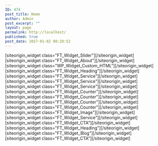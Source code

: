 ```yaml
---
ID: 474
post_title: Home
author: Admin
post_excerpt: ""
layout: page
permalink: http://localhost/
published: true
post_date: 2017-01-02 08:28:52
---
```

<div id="pl-474"  class="panel-layout" ><div id="pg-474-0"  class="panel-grid panel-has-style"  data-style="{&quot;background_display&quot;:&quot;parallax&quot;,&quot;row_stretch&quot;:&quot;full-stretched&quot;}" ><div class="siteorigin-panels-stretch panel-row-style panel-row-style-for-474-0" data-stretch-type="full-stretched" ><div id="pgc-474-0-0"  class="panel-grid-cell"  data-weight="1" ><div id="panel-474-0-0-0" class="so-panel widget widget_themegrill_flash_slider tg-section tg-slider-widget panel-first-child panel-last-child" data-index="0" data-style="{&quot;background_image_attachment&quot;:false,&quot;background_display&quot;:&quot;tile&quot;}" >[siteorigin_widget class="FT_Widget_Slider"]<input type="hidden" value="{&quot;instance&quot;:{&quot;repeatable_slider&quot;:{&quot;slider1&quot;:{&quot;title&quot;:&quot;Esther Nyawira Cancer Foundation&quot;,&quot;description&quot;:&quot;&quot;,&quot;image&quot;:&quot;http:\/\/localhost\/wp-content\/uploads\/2019\/03\/slider1-e1553955777477.jpg&quot;,&quot;button_text&quot;:&quot;Donate&quot;,&quot;button_link&quot;:&quot;http:\/\/localhost\/donate\/&quot;},&quot;brand-slider-2&quot;:{&quot;title&quot;:&quot;Esther Nyawira Cancer Foundation&quot;,&quot;description&quot;:&quot;&quot;,&quot;image&quot;:&quot;http:\/\/localhost\/wp-content\/uploads\/2019\/03\/slider6-e1553955467334.jpg&quot;,&quot;button_text&quot;:&quot;My Story&quot;,&quot;button_link&quot;:&quot;http:\/\/localhost\/my-story\/&quot;},&quot;brand-slider-3&quot;:{&quot;title&quot;:&quot;Esther Nyawira Cancer Foundation&quot;,&quot;description&quot;:&quot;&quot;,&quot;image&quot;:&quot;http:\/\/localhost\/wp-content\/uploads\/2019\/03\/slider2-e1553955952629.jpg&quot;,&quot;button_text&quot;:&quot;Donate&quot;,&quot;button_link&quot;:&quot;http:\/\/localhost\/donate\/&quot;},&quot;brand-slider-4&quot;:{&quot;title&quot;:&quot;Esther Nyawira Cancer Foundation&quot;,&quot;description&quot;:&quot;&quot;,&quot;image&quot;:&quot;http:\/\/localhost\/wp-content\/uploads\/2019\/03\/slider7-e1553956091718.jpg&quot;,&quot;button_text&quot;:&quot;My Story&quot;,&quot;button_link&quot;:&quot;http:\/\/localhost\/my-story\/&quot;}},&quot;color&quot;:&quot;slider-light&quot;,&quot;align&quot;:&quot;slider-content-center&quot;,&quot;controls&quot;:&quot;slider-control-center&quot;,&quot;full-screen&quot;:1,&quot;id&quot;:&quot;themegrill_flash_slider-510000&quot;,&quot;option_name&quot;:&quot;widget_themegrill_flash_slider&quot;,&quot;so_sidebar_emulator_id&quot;:&quot;themegrill_flash_slider-47410000&quot;},&quot;args&quot;:{&quot;before_widget&quot;:&quot;&lt;div id=\&quot;panel-474-0-0-0\&quot; class=\&quot;so-panel widget widget_themegrill_flash_slider tg-section tg-slider-widget panel-first-child panel-last-child\&quot; data-index=\&quot;0\&quot; data-style=\&quot;{&amp;quot;background_image_attachment&amp;quot;:false,&amp;quot;background_display&amp;quot;:&amp;quot;tile&amp;quot;}\&quot; &gt;&quot;,&quot;after_widget&quot;:&quot;&lt;\/div&gt;&quot;,&quot;before_title&quot;:&quot;&lt;h3 class=\&quot;widget-title\&quot;&gt;&quot;,&quot;after_title&quot;:&quot;&lt;\/h3&gt;&quot;,&quot;widget_id&quot;:&quot;widget-0-0-0&quot;}}" />[/siteorigin_widget]</div></div></div></div><div id="pg-474-1"  class="panel-grid panel-has-style"  data-style="{&quot;padding&quot;:&quot;5px 0px 5px 0px&quot;,&quot;mobile_padding&quot;:&quot;5px 0px 5px 0px&quot;,&quot;background_image_attachment&quot;:false,&quot;background_display&quot;:&quot;tile&quot;,&quot;bottom_margin&quot;:&quot;5px&quot;,&quot;row_stretch&quot;:&quot;full&quot;,&quot;cell_alignment&quot;:&quot;flex-start&quot;}"  data-ratio="1"  data-ratio-direction="left" ><div class="siteorigin-panels-stretch panel-row-style panel-row-style-for-474-1" data-stretch-type="full" ><div id="pgc-474-1-0"  class="panel-grid-cell"  data-weight="0.5" ><div id="panel-474-1-0-0" class="so-panel widget widget_themegrill_flash_about tg-widget tg-about-widget about-section panel-first-child panel-last-child" data-index="1" data-style="{&quot;background_image_attachment&quot;:false,&quot;background_display&quot;:&quot;tile&quot;}" >[siteorigin_widget class="FT_Widget_About"]<input type="hidden" value="{&quot;instance&quot;:{&quot;about-title&quot;:&quot;About Us&quot;,&quot;text&quot;:&quot;The Esther Nyawira Cancer Foundation provides cancer awareness, cancer screening information,  healthy diet information for cancer patients and counselling. The organization aims to provide a strong support for cancer survivors and reduce social stigma. The goal is not only to raise money but to promote awareness and provide education regarding screening and community resources. &quot;,&quot;more_text&quot;:&quot;My Story&quot;,&quot;more_url&quot;:&quot;http:\/\/localhost\/my-story\/&quot;,&quot;image&quot;:&quot;&quot;,&quot;so_sidebar_emulator_id&quot;:&quot;themegrill_flash_about-47410001&quot;,&quot;option_name&quot;:&quot;widget_themegrill_flash_about&quot;},&quot;args&quot;:{&quot;before_widget&quot;:&quot;&lt;div id=\&quot;panel-474-1-0-0\&quot; class=\&quot;so-panel widget widget_themegrill_flash_about tg-widget tg-about-widget about-section panel-first-child panel-last-child\&quot; data-index=\&quot;1\&quot; data-style=\&quot;{&amp;quot;background_image_attachment&amp;quot;:false,&amp;quot;background_display&amp;quot;:&amp;quot;tile&amp;quot;}\&quot; &gt;&quot;,&quot;after_widget&quot;:&quot;&lt;\/div&gt;&quot;,&quot;before_title&quot;:&quot;&lt;h3 class=\&quot;widget-title\&quot;&gt;&quot;,&quot;after_title&quot;:&quot;&lt;\/h3&gt;&quot;,&quot;widget_id&quot;:&quot;widget-1-0-0&quot;}}" />[/siteorigin_widget]</div></div><div id="pgc-474-1-1"  class="panel-grid-cell"  data-weight="0.5" ><div id="panel-474-1-1-0" class="so-panel widget widget_custom_html panel-first-child panel-last-child" data-index="2" data-style="{&quot;background_image_attachment&quot;:false,&quot;background_display&quot;:&quot;tile&quot;}" >[siteorigin_widget class="WP_Widget_Custom_HTML"]<input type="hidden" value="{&quot;instance&quot;:{&quot;title&quot;:&quot;&quot;,&quot;content&quot;:&quot;&lt;iframe width=\&quot;560\&quot; height=\&quot;315\&quot; src=\&quot;https:\/\/www.youtube.com\/embed\/e1SKGxk3-vU?start=6\&quot; frameborder=\&quot;0\&quot; allow=\&quot;accelerometer; autoplay; encrypted-media; gyroscope; picture-in-picture\&quot; allowfullscreen&gt;&lt;\/iframe&gt;&quot;,&quot;so_sidebar_emulator_id&quot;:&quot;custom_html-47410002&quot;,&quot;option_name&quot;:&quot;widget_custom_html&quot;},&quot;args&quot;:{&quot;before_widget&quot;:&quot;&lt;div id=\&quot;panel-474-1-1-0\&quot; class=\&quot;so-panel widget widget_custom_html panel-first-child panel-last-child\&quot; data-index=\&quot;2\&quot; data-style=\&quot;{&amp;quot;background_image_attachment&amp;quot;:false,&amp;quot;background_display&amp;quot;:&amp;quot;tile&amp;quot;}\&quot; &gt;&quot;,&quot;after_widget&quot;:&quot;&lt;\/div&gt;&quot;,&quot;before_title&quot;:&quot;&lt;h3 class=\&quot;widget-title\&quot;&gt;&quot;,&quot;after_title&quot;:&quot;&lt;\/h3&gt;&quot;,&quot;widget_id&quot;:&quot;widget-1-1-0&quot;}}" />[/siteorigin_widget]</div></div></div></div><div id="pg-474-2"  class="panel-grid panel-no-style"  data-style="{&quot;background_image_attachment&quot;:false,&quot;background_display&quot;:&quot;tile&quot;,&quot;cell_alignment&quot;:&quot;flex-start&quot;}"  data-ratio="1"  data-ratio-direction="right" ><div id="pgc-474-2-0"  class="panel-grid-cell"  data-weight="1" ><div id="panel-474-2-0-0" class="so-panel widget widget_themegrill_flash_heading tg-widget section-title-wrapper panel-first-child panel-last-child" data-index="3" data-style="{&quot;background_image_attachment&quot;:false,&quot;background_display&quot;:&quot;tile&quot;}" >[siteorigin_widget class="FT_Widget_Heading"]<input type="hidden" value="{&quot;instance&quot;:{&quot;heading-title&quot;:&quot;Our Major Causes&quot;,&quot;subheading&quot;:&quot;&quot;,&quot;so_sidebar_emulator_id&quot;:&quot;themegrill_flash_heading-47410003&quot;,&quot;option_name&quot;:&quot;widget_themegrill_flash_heading&quot;},&quot;args&quot;:{&quot;before_widget&quot;:&quot;&lt;div id=\&quot;panel-474-2-0-0\&quot; class=\&quot;so-panel widget widget_themegrill_flash_heading tg-widget section-title-wrapper panel-first-child panel-last-child\&quot; data-index=\&quot;3\&quot; data-style=\&quot;{&amp;quot;background_image_attachment&amp;quot;:false,&amp;quot;background_display&amp;quot;:&amp;quot;tile&amp;quot;}\&quot; &gt;&quot;,&quot;after_widget&quot;:&quot;&lt;\/div&gt;&quot;,&quot;before_title&quot;:&quot;&lt;h3 class=\&quot;widget-title\&quot;&gt;&quot;,&quot;after_title&quot;:&quot;&lt;\/h3&gt;&quot;,&quot;widget_id&quot;:&quot;widget-2-0-0&quot;}}" />[/siteorigin_widget]</div></div></div><div id="pg-474-3"  class="panel-grid panel-no-style"  data-style="{&quot;background_image_attachment&quot;:false,&quot;background_display&quot;:&quot;tile&quot;,&quot;cell_alignment&quot;:&quot;flex-start&quot;}"  data-ratio="1"  data-ratio-direction="right" ><div id="pgc-474-3-0"  class="panel-grid-cell"  data-weight="0.33333333333333" ><div id="panel-474-3-0-0" class="so-panel widget widget_themegrill_flash_service tg-widget tg-single-service panel-first-child panel-last-child" data-index="4" data-style="{&quot;background_image_attachment&quot;:false,&quot;background_display&quot;:&quot;tile&quot;}" >[siteorigin_widget class="FT_Widget_Service"]<input type="hidden" value="{&quot;instance&quot;:{&quot;service-title&quot;:&quot;Promote public awareness&quot;,&quot;icon_type&quot;:&quot;icon&quot;,&quot;icon&quot;:&quot;fa-bullhorn&quot;,&quot;image&quot;:&quot;&quot;,&quot;text&quot;:&quot;To promote public awareness of various types of cancer through audio-visual, print media, distribute literature and general support to the survivors, patients and community at large. Organize conferences, seminars, workshops, street meeting, open air crusades and research on matters relating to cancer illness.&quot;,&quot;more_text&quot;:&quot;&quot;,&quot;more_url&quot;:&quot;&quot;,&quot;style&quot;:&quot;tg-service-layout-1&quot;,&quot;so_sidebar_emulator_id&quot;:&quot;themegrill_flash_service-47410004&quot;,&quot;option_name&quot;:&quot;widget_themegrill_flash_service&quot;},&quot;args&quot;:{&quot;before_widget&quot;:&quot;&lt;div id=\&quot;panel-474-3-0-0\&quot; class=\&quot;so-panel widget widget_themegrill_flash_service tg-widget tg-single-service panel-first-child panel-last-child\&quot; data-index=\&quot;4\&quot; data-style=\&quot;{&amp;quot;background_image_attachment&amp;quot;:false,&amp;quot;background_display&amp;quot;:&amp;quot;tile&amp;quot;}\&quot; &gt;&quot;,&quot;after_widget&quot;:&quot;&lt;\/div&gt;&quot;,&quot;before_title&quot;:&quot;&lt;h3 class=\&quot;widget-title\&quot;&gt;&quot;,&quot;after_title&quot;:&quot;&lt;\/h3&gt;&quot;,&quot;widget_id&quot;:&quot;widget-3-0-0&quot;}}" />[/siteorigin_widget]</div></div><div id="pgc-474-3-1"  class="panel-grid-cell"  data-weight="0.33333333333333" ><div id="panel-474-3-1-0" class="so-panel widget widget_themegrill_flash_service tg-widget tg-single-service panel-first-child panel-last-child" data-index="5" data-style="{&quot;background_image_attachment&quot;:false,&quot;background_display&quot;:&quot;tile&quot;}" >[siteorigin_widget class="FT_Widget_Service"]<input type="hidden" value="{&quot;instance&quot;:{&quot;service-title&quot;:&quot;Financial support&quot;,&quot;icon_type&quot;:&quot;icon&quot;,&quot;icon&quot;:&quot;fa-handshake-o&quot;,&quot;image&quot;:&quot;&quot;,&quot;text&quot;:&quot;To provide financial support for effective programs and services for various types of cancer prevention and control.\nTo establish and maintain educational facilities in support of cancer patients and survivors but not limited to schools, churches, clubs, associations etc.\n&quot;,&quot;more_text&quot;:&quot;&quot;,&quot;more_url&quot;:&quot;&quot;,&quot;style&quot;:&quot;tg-service-layout-1&quot;,&quot;so_sidebar_emulator_id&quot;:&quot;themegrill_flash_service-47410005&quot;,&quot;option_name&quot;:&quot;widget_themegrill_flash_service&quot;},&quot;args&quot;:{&quot;before_widget&quot;:&quot;&lt;div id=\&quot;panel-474-3-1-0\&quot; class=\&quot;so-panel widget widget_themegrill_flash_service tg-widget tg-single-service panel-first-child panel-last-child\&quot; data-index=\&quot;5\&quot; data-style=\&quot;{&amp;quot;background_image_attachment&amp;quot;:false,&amp;quot;background_display&amp;quot;:&amp;quot;tile&amp;quot;}\&quot; &gt;&quot;,&quot;after_widget&quot;:&quot;&lt;\/div&gt;&quot;,&quot;before_title&quot;:&quot;&lt;h3 class=\&quot;widget-title\&quot;&gt;&quot;,&quot;after_title&quot;:&quot;&lt;\/h3&gt;&quot;,&quot;widget_id&quot;:&quot;widget-3-1-0&quot;}}" />[/siteorigin_widget]</div></div><div id="pgc-474-3-2"  class="panel-grid-cell"  data-weight="0.33333333333333" ><div id="panel-474-3-2-0" class="so-panel widget widget_themegrill_flash_service tg-widget tg-single-service panel-first-child panel-last-child" data-index="6" data-style="{&quot;background_image_attachment&quot;:false,&quot;background_display&quot;:&quot;tile&quot;}" >[siteorigin_widget class="FT_Widget_Service"]<input type="hidden" value="{&quot;instance&quot;:{&quot;service-title&quot;:&quot;Community empowerment&quot;,&quot;icon_type&quot;:&quot;icon&quot;,&quot;icon&quot;:&quot;fa-users&quot;,&quot;image&quot;:&quot;&quot;,&quot;text&quot;:&quot;To work hand in hand with government authorities, companies, well wishers and donors in empowering the community through development projects.&quot;,&quot;more_text&quot;:&quot;&quot;,&quot;more_url&quot;:&quot;&quot;,&quot;style&quot;:&quot;tg-service-layout-1&quot;,&quot;so_sidebar_emulator_id&quot;:&quot;themegrill_flash_service-47410006&quot;,&quot;option_name&quot;:&quot;widget_themegrill_flash_service&quot;},&quot;args&quot;:{&quot;before_widget&quot;:&quot;&lt;div id=\&quot;panel-474-3-2-0\&quot; class=\&quot;so-panel widget widget_themegrill_flash_service tg-widget tg-single-service panel-first-child panel-last-child\&quot; data-index=\&quot;6\&quot; data-style=\&quot;{&amp;quot;background_image_attachment&amp;quot;:false,&amp;quot;background_display&amp;quot;:&amp;quot;tile&amp;quot;}\&quot; &gt;&quot;,&quot;after_widget&quot;:&quot;&lt;\/div&gt;&quot;,&quot;before_title&quot;:&quot;&lt;h3 class=\&quot;widget-title\&quot;&gt;&quot;,&quot;after_title&quot;:&quot;&lt;\/h3&gt;&quot;,&quot;widget_id&quot;:&quot;widget-3-2-0&quot;}}" />[/siteorigin_widget]</div></div></div><div id="pg-474-4"  class="panel-grid panel-has-style"  data-style="{&quot;padding&quot;:&quot;80px 0px 80px 0px&quot;,&quot;background&quot;:&quot;#5e5e5e&quot;,&quot;background_image_attachment&quot;:&quot;119&quot;,&quot;background_image_attachment_fallback&quot;:false,&quot;background_display&quot;:&quot;parallax&quot;,&quot;row_stretch&quot;:&quot;full&quot;,&quot;cell_alignment&quot;:&quot;flex-start&quot;}" ><div class="siteorigin-panels-stretch panel-row-style panel-row-style-for-474-4" data-stretch-type="full" ><div id="pgc-474-4-0"  class="panel-grid-cell"  data-weight="0.25" ><div id="panel-474-4-0-0" class="so-panel widget widget_themegrill_flash_counter tg-widget tg-single-counter panel-first-child panel-last-child" data-index="7" data-style="{&quot;background_image_attachment&quot;:false,&quot;background_display&quot;:&quot;tile&quot;}" >[siteorigin_widget class="FT_Widget_Counter"]<input type="hidden" value="{&quot;instance&quot;:{&quot;counter-title&quot;:&quot;Estimated No. of deaths due to cancer in 2018&quot;,&quot;icon&quot;:&quot;fa-ambulance&quot;,&quot;number&quot;:9600000,&quot;style&quot;:&quot;tg-fun-facts-layout-2&quot;,&quot;id&quot;:&quot;themegrill_flash_counter-520010&quot;,&quot;option_name&quot;:&quot;widget_themegrill_flash_counter&quot;,&quot;so_sidebar_emulator_id&quot;:&quot;themegrill_flash_counter-47410007&quot;},&quot;args&quot;:{&quot;before_widget&quot;:&quot;&lt;div id=\&quot;panel-474-4-0-0\&quot; class=\&quot;so-panel widget widget_themegrill_flash_counter tg-widget tg-single-counter panel-first-child panel-last-child\&quot; data-index=\&quot;7\&quot; data-style=\&quot;{&amp;quot;background_image_attachment&amp;quot;:false,&amp;quot;background_display&amp;quot;:&amp;quot;tile&amp;quot;}\&quot; &gt;&quot;,&quot;after_widget&quot;:&quot;&lt;\/div&gt;&quot;,&quot;before_title&quot;:&quot;&lt;h3 class=\&quot;widget-title\&quot;&gt;&quot;,&quot;after_title&quot;:&quot;&lt;\/h3&gt;&quot;,&quot;widget_id&quot;:&quot;widget-4-0-0&quot;}}" />[/siteorigin_widget]</div></div><div id="pgc-474-4-1"  class="panel-grid-cell"  data-weight="0.25" ><div id="panel-474-4-1-0" class="so-panel widget widget_themegrill_flash_counter tg-widget tg-single-counter panel-first-child panel-last-child" data-index="8" data-style="{&quot;background_image_attachment&quot;:false,&quot;background_display&quot;:&quot;tile&quot;}" >[siteorigin_widget class="FT_Widget_Counter"]<input type="hidden" value="{&quot;instance&quot;:{&quot;counter-title&quot;:&quot;New cases in 2018 worldwide&quot;,&quot;icon&quot;:&quot;fa-area-chart&quot;,&quot;number&quot;:17000000,&quot;style&quot;:&quot;tg-fun-facts-layout-2&quot;,&quot;id&quot;:&quot;themegrill_flash_counter-520011&quot;,&quot;option_name&quot;:&quot;widget_themegrill_flash_counter&quot;,&quot;so_sidebar_emulator_id&quot;:&quot;themegrill_flash_counter-47410008&quot;},&quot;args&quot;:{&quot;before_widget&quot;:&quot;&lt;div id=\&quot;panel-474-4-1-0\&quot; class=\&quot;so-panel widget widget_themegrill_flash_counter tg-widget tg-single-counter panel-first-child panel-last-child\&quot; data-index=\&quot;8\&quot; data-style=\&quot;{&amp;quot;background_image_attachment&amp;quot;:false,&amp;quot;background_display&amp;quot;:&amp;quot;tile&amp;quot;}\&quot; &gt;&quot;,&quot;after_widget&quot;:&quot;&lt;\/div&gt;&quot;,&quot;before_title&quot;:&quot;&lt;h3 class=\&quot;widget-title\&quot;&gt;&quot;,&quot;after_title&quot;:&quot;&lt;\/h3&gt;&quot;,&quot;widget_id&quot;:&quot;widget-4-1-0&quot;}}" />[/siteorigin_widget]</div></div><div id="pgc-474-4-2"  class="panel-grid-cell"  data-weight="0.25" ><div id="panel-474-4-2-0" class="so-panel widget widget_themegrill_flash_counter tg-widget tg-single-counter panel-first-child panel-last-child" data-index="9" data-style="{&quot;background_image_attachment&quot;:false,&quot;background_display&quot;:&quot;tile&quot;}" >[siteorigin_widget class="FT_Widget_Counter"]<input type="hidden" value="{&quot;instance&quot;:{&quot;counter-title&quot;:&quot;Estimated cancer cases by 2040 worldwide&quot;,&quot;icon&quot;:&quot;fa-tachometer&quot;,&quot;number&quot;:27500000,&quot;style&quot;:&quot;tg-fun-facts-layout-2&quot;,&quot;id&quot;:&quot;themegrill_flash_counter-520012&quot;,&quot;option_name&quot;:&quot;widget_themegrill_flash_counter&quot;,&quot;so_sidebar_emulator_id&quot;:&quot;themegrill_flash_counter-47410009&quot;},&quot;args&quot;:{&quot;before_widget&quot;:&quot;&lt;div id=\&quot;panel-474-4-2-0\&quot; class=\&quot;so-panel widget widget_themegrill_flash_counter tg-widget tg-single-counter panel-first-child panel-last-child\&quot; data-index=\&quot;9\&quot; data-style=\&quot;{&amp;quot;background_image_attachment&amp;quot;:false,&amp;quot;background_display&amp;quot;:&amp;quot;tile&amp;quot;}\&quot; &gt;&quot;,&quot;after_widget&quot;:&quot;&lt;\/div&gt;&quot;,&quot;before_title&quot;:&quot;&lt;h3 class=\&quot;widget-title\&quot;&gt;&quot;,&quot;after_title&quot;:&quot;&lt;\/h3&gt;&quot;,&quot;widget_id&quot;:&quot;widget-4-2-0&quot;}}" />[/siteorigin_widget]</div></div><div id="pgc-474-4-3"  class="panel-grid-cell"  data-weight="0.25" ><div id="panel-474-4-3-0" class="so-panel widget widget_themegrill_flash_counter tg-widget tg-single-counter panel-first-child panel-last-child" data-index="10" data-style="{&quot;background_image_attachment&quot;:false,&quot;background_display&quot;:&quot;tile&quot;}" >[siteorigin_widget class="FT_Widget_Counter"]<input type="hidden" value="{&quot;instance&quot;:{&quot;counter-title&quot;:&quot;New cancer cases per year in Kenya&quot;,&quot;icon&quot;:&quot;fa-group&quot;,&quot;number&quot;:39000,&quot;style&quot;:&quot;tg-fun-facts-layout-2&quot;,&quot;id&quot;:&quot;themegrill_flash_counter-520013&quot;,&quot;option_name&quot;:&quot;widget_themegrill_flash_counter&quot;,&quot;so_sidebar_emulator_id&quot;:&quot;themegrill_flash_counter-47410010&quot;},&quot;args&quot;:{&quot;before_widget&quot;:&quot;&lt;div id=\&quot;panel-474-4-3-0\&quot; class=\&quot;so-panel widget widget_themegrill_flash_counter tg-widget tg-single-counter panel-first-child panel-last-child\&quot; data-index=\&quot;10\&quot; data-style=\&quot;{&amp;quot;background_image_attachment&amp;quot;:false,&amp;quot;background_display&amp;quot;:&amp;quot;tile&amp;quot;}\&quot; &gt;&quot;,&quot;after_widget&quot;:&quot;&lt;\/div&gt;&quot;,&quot;before_title&quot;:&quot;&lt;h3 class=\&quot;widget-title\&quot;&gt;&quot;,&quot;after_title&quot;:&quot;&lt;\/h3&gt;&quot;,&quot;widget_id&quot;:&quot;widget-4-3-0&quot;}}" />[/siteorigin_widget]</div></div></div></div><div id="pg-474-5"  class="panel-grid panel-has-style"  data-style="{&quot;padding&quot;:&quot;60px 0px 60px 0px&quot;,&quot;background_image_attachment&quot;:false,&quot;background_display&quot;:&quot;tile&quot;,&quot;gutter&quot;:&quot;3%&quot;,&quot;cell_alignment&quot;:&quot;flex-start&quot;}"  data-ratio="0.61803398"  data-ratio-direction="left" ><div class="panel-row-style panel-row-style-for-474-5" ><div id="pgc-474-5-0"  class="panel-grid-cell"  data-weight="0.38196600790794" ><div id="panel-474-5-0-0" class="so-panel widget widget_themegrill_flash_image tg-widget tg-image-widget panel-first-child panel-last-child" data-index="11" data-style="{&quot;background_image_attachment&quot;:false,&quot;background_display&quot;:&quot;tile&quot;}" >[siteorigin_widget class="FT_Widget_Image"]<input type="hidden" value="{&quot;instance&quot;:{&quot;image&quot;:&quot;http:\/\/localhost\/wp-content\/uploads\/2019\/03\/slider4-e1553971893122.jpg&quot;,&quot;image_link&quot;:&quot;&quot;,&quot;so_sidebar_emulator_id&quot;:&quot;themegrill_flash_image-47410011&quot;,&quot;option_name&quot;:&quot;widget_themegrill_flash_image&quot;},&quot;args&quot;:{&quot;before_widget&quot;:&quot;&lt;div id=\&quot;panel-474-5-0-0\&quot; class=\&quot;so-panel widget widget_themegrill_flash_image tg-widget tg-image-widget panel-first-child panel-last-child\&quot; data-index=\&quot;11\&quot; data-style=\&quot;{&amp;quot;background_image_attachment&amp;quot;:false,&amp;quot;background_display&amp;quot;:&amp;quot;tile&amp;quot;}\&quot; &gt;&quot;,&quot;after_widget&quot;:&quot;&lt;\/div&gt;&quot;,&quot;before_title&quot;:&quot;&lt;h3 class=\&quot;widget-title\&quot;&gt;&quot;,&quot;after_title&quot;:&quot;&lt;\/h3&gt;&quot;,&quot;widget_id&quot;:&quot;widget-5-0-0&quot;}}" />[/siteorigin_widget]</div></div><div id="pgc-474-5-1"  class="panel-grid-cell"  data-weight="0.61803399209206" ><div id="panel-474-5-1-0" class="so-panel widget widget_themegrill_flash_service tg-widget tg-single-service panel-first-child panel-last-child" data-index="12" data-style="{&quot;background_image_attachment&quot;:false,&quot;background_display&quot;:&quot;tile&quot;}" >[siteorigin_widget class="FT_Widget_Service"]<input type="hidden" value="{&quot;instance&quot;:{&quot;service-title&quot;:&quot;Key facts about cancer&quot;,&quot;icon_type&quot;:&quot;icon&quot;,&quot;icon&quot;:&quot;fa-info&quot;,&quot;image&quot;:&quot;&quot;,&quot;text&quot;:&quot;Cancers figure among the leading causes of death worldwide, accounting for 9.6 million deaths in 2018.\nLung, colorectal, stomach, liver and breast cancers cause the most cancer deaths each year.\nThe most frequent types of cancer differ between men and women.\nAbout one-third of cancer deaths are due to the five leading behavioral and dietary risks: high body mass index, low fruit and vegetable intake, physical inactivity, tobacco use, alcohol use and are therefore preventable.\nCancer causing infections such as HBV\/HCV and HPV are responsible for up to 25% of cancer cases in low- and middle-income countries.\nTobacco use is the most important risk factor for cancer causing over 20% of global cancer deaths.\nCancer arises from the rapid creation of abnormal cells that grow beyond their usual boundaries. The change may be started by external agents and inherited genetic factors.\nMore than 60% of world\u2019s total new annual cases occur in Africa, Asia and Central and South America. These regions account for 70% of the world\u2019s cancer deaths.&quot;,&quot;more_text&quot;:&quot;READ MORE&quot;,&quot;more_url&quot;:&quot;http:\/\/localhost\/faqs\/&quot;,&quot;style&quot;:&quot;tg-service-layout-1&quot;,&quot;id&quot;:&quot;themegrill_flash_service-510001&quot;,&quot;option_name&quot;:&quot;widget_themegrill_flash_service&quot;,&quot;so_sidebar_emulator_id&quot;:&quot;themegrill_flash_service-47410012&quot;},&quot;args&quot;:{&quot;before_widget&quot;:&quot;&lt;div id=\&quot;panel-474-5-1-0\&quot; class=\&quot;so-panel widget widget_themegrill_flash_service tg-widget tg-single-service panel-first-child panel-last-child\&quot; data-index=\&quot;12\&quot; data-style=\&quot;{&amp;quot;background_image_attachment&amp;quot;:false,&amp;quot;background_display&amp;quot;:&amp;quot;tile&amp;quot;}\&quot; &gt;&quot;,&quot;after_widget&quot;:&quot;&lt;\/div&gt;&quot;,&quot;before_title&quot;:&quot;&lt;h3 class=\&quot;widget-title\&quot;&gt;&quot;,&quot;after_title&quot;:&quot;&lt;\/h3&gt;&quot;,&quot;widget_id&quot;:&quot;widget-5-1-0&quot;}}" />[/siteorigin_widget]</div></div></div></div><div id="pg-474-6"  class="panel-grid panel-has-style"  data-style="{&quot;background_image_attachment&quot;:&quot;97&quot;,&quot;background_image_attachment_fallback&quot;:false,&quot;background_display&quot;:&quot;parallax&quot;,&quot;row_stretch&quot;:&quot;full-stretched&quot;}" ><div class="siteorigin-panels-stretch panel-row-style panel-row-style-for-474-6" data-stretch-type="full-stretched" ><div id="pgc-474-6-0"  class="panel-grid-cell"  data-weight="1" ><div id="panel-474-6-0-0" class="so-panel widget widget_themegrill_flash_cta tg-widget call-to-action-section panel-first-child panel-last-child" data-index="13" data-style="{&quot;padding&quot;:&quot;60px 0px 60px 0px&quot;,&quot;background_image_attachment&quot;:&quot;632&quot;,&quot;background_image_attachment_fallback&quot;:false,&quot;background_display&quot;:&quot;tile&quot;}" ><div class="panel-widget-style panel-widget-style-for-474-6-0-0" >[siteorigin_widget class="FT_Widget_CTA"]<input type="hidden" value="{&quot;instance&quot;:{&quot;cta-title&quot;:&quot;GIVE A HAND&quot;,&quot;cta-subtitle&quot;:&quot;TO MAKE A BETTER WORLD&quot;,&quot;cta-btn1&quot;:&quot;Donate&quot;,&quot;cta-btn1-link&quot;:&quot;http:\/\/localhost\/donate\/&quot;,&quot;cta-btn2&quot;:&quot;Volunteer&quot;,&quot;cta-btn2-link&quot;:&quot;http:\/\/localhost\/volunteer\/&quot;,&quot;style&quot;:&quot;call-to-action-section-layout-1&quot;,&quot;id&quot;:&quot;themegrill_flash_cta-520007&quot;,&quot;option_name&quot;:&quot;widget_themegrill_flash_cta&quot;,&quot;so_sidebar_emulator_id&quot;:&quot;themegrill_flash_cta-47410013&quot;},&quot;args&quot;:{&quot;before_widget&quot;:&quot;&lt;div id=\&quot;panel-474-6-0-0\&quot; class=\&quot;so-panel widget widget_themegrill_flash_cta tg-widget call-to-action-section panel-first-child panel-last-child\&quot; data-index=\&quot;13\&quot; data-style=\&quot;{&amp;quot;padding&amp;quot;:&amp;quot;60px 0px 60px 0px&amp;quot;,&amp;quot;background_image_attachment&amp;quot;:&amp;quot;632&amp;quot;,&amp;quot;background_image_attachment_fallback&amp;quot;:false,&amp;quot;background_display&amp;quot;:&amp;quot;tile&amp;quot;}\&quot; &gt;&lt;div class=\&quot;panel-widget-style panel-widget-style-for-474-6-0-0\&quot; &gt;&quot;,&quot;after_widget&quot;:&quot;&lt;\/div&gt;&lt;\/div&gt;&quot;,&quot;before_title&quot;:&quot;&lt;h3 class=\&quot;widget-title\&quot;&gt;&quot;,&quot;after_title&quot;:&quot;&lt;\/h3&gt;&quot;,&quot;widget_id&quot;:&quot;widget-6-0-0&quot;}}" />[/siteorigin_widget]</div></div></div></div></div><div id="pg-474-7"  class="panel-grid panel-has-style"  data-style="{&quot;padding&quot;:&quot;60px 0px 60px 0px&quot;,&quot;background_display&quot;:&quot;tile&quot;}" ><div class="panel-row-style panel-row-style-for-474-7" ><div id="pgc-474-7-0"  class="panel-grid-cell"  data-weight="1" ><div id="panel-474-7-0-0" class="so-panel widget widget_themegrill_flash_heading tg-widget section-title-wrapper panel-first-child" data-index="14" data-style="{&quot;background_image_attachment&quot;:false,&quot;background_display&quot;:&quot;tile&quot;}" >[siteorigin_widget class="FT_Widget_Heading"]<input type="hidden" value="{&quot;instance&quot;:{&quot;heading-title&quot;:&quot;Information about cancer&quot;,&quot;subheading&quot;:&quot;&quot;,&quot;id&quot;:&quot;themegrill_flash_heading-520014&quot;,&quot;option_name&quot;:&quot;widget_themegrill_flash_heading&quot;,&quot;so_sidebar_emulator_id&quot;:&quot;themegrill_flash_heading-47410014&quot;},&quot;args&quot;:{&quot;before_widget&quot;:&quot;&lt;div id=\&quot;panel-474-7-0-0\&quot; class=\&quot;so-panel widget widget_themegrill_flash_heading tg-widget section-title-wrapper panel-first-child\&quot; data-index=\&quot;14\&quot; data-style=\&quot;{&amp;quot;background_image_attachment&amp;quot;:false,&amp;quot;background_display&amp;quot;:&amp;quot;tile&amp;quot;}\&quot; &gt;&quot;,&quot;after_widget&quot;:&quot;&lt;\/div&gt;&quot;,&quot;before_title&quot;:&quot;&lt;h3 class=\&quot;widget-title\&quot;&gt;&quot;,&quot;after_title&quot;:&quot;&lt;\/h3&gt;&quot;,&quot;widget_id&quot;:&quot;widget-7-0-0&quot;}}" />[/siteorigin_widget]</div><div id="panel-474-7-0-1" class="so-panel widget widget_themegrill_flash_blog tg-widget blog-section panel-last-child" data-index="15" data-style="{&quot;background_image_attachment&quot;:false,&quot;background_display&quot;:&quot;tile&quot;}" >[siteorigin_widget class="FT_Widget_Blog"]<input type="hidden" value="{&quot;instance&quot;:{&quot;number&quot;:3,&quot;source&quot;:&quot;latest&quot;,&quot;category&quot;:&quot;16&quot;,&quot;style&quot;:&quot;tg-blog-widget-layout-2&quot;,&quot;id&quot;:&quot;themegrill_flash_blog-520015&quot;,&quot;option_name&quot;:&quot;widget_themegrill_flash_blog&quot;,&quot;so_sidebar_emulator_id&quot;:&quot;themegrill_flash_blog-47410015&quot;},&quot;args&quot;:{&quot;before_widget&quot;:&quot;&lt;div id=\&quot;panel-474-7-0-1\&quot; class=\&quot;so-panel widget widget_themegrill_flash_blog tg-widget blog-section panel-last-child\&quot; data-index=\&quot;15\&quot; data-style=\&quot;{&amp;quot;background_image_attachment&amp;quot;:false,&amp;quot;background_display&amp;quot;:&amp;quot;tile&amp;quot;}\&quot; &gt;&quot;,&quot;after_widget&quot;:&quot;&lt;\/div&gt;&quot;,&quot;before_title&quot;:&quot;&lt;h3 class=\&quot;widget-title\&quot;&gt;&quot;,&quot;after_title&quot;:&quot;&lt;\/h3&gt;&quot;,&quot;widget_id&quot;:&quot;widget-7-0-1&quot;}}" />[/siteorigin_widget]</div></div></div></div><div id="pg-474-8"  class="panel-grid panel-has-style"  data-style="{&quot;background&quot;:&quot;#353D4A&quot;,&quot;background_image_attachment&quot;:false,&quot;background_display&quot;:&quot;tile&quot;,&quot;row_stretch&quot;:&quot;full&quot;,&quot;cell_alignment&quot;:&quot;flex-start&quot;}" ><div class="siteorigin-panels-stretch panel-row-style panel-row-style-for-474-8" data-stretch-type="full" ><div id="pgc-474-8-0"  class="panel-grid-cell"  data-weight="1" ><div id="panel-474-8-0-0" class="so-panel widget widget_themegrill_flash_cta tg-widget call-to-action-section panel-first-child panel-last-child" data-index="16" data-style="{&quot;padding&quot;:&quot;0px 0px 0px 0px&quot;,&quot;background_image_attachment&quot;:false,&quot;background_display&quot;:&quot;cover&quot;}" ><div class="panel-widget-style panel-widget-style-for-474-8-0-0" >[siteorigin_widget class="FT_Widget_CTA"]<input type="hidden" value="{&quot;instance&quot;:{&quot;cta-title&quot;:&quot;SUPPORT OUR CAUSE&quot;,&quot;cta-subtitle&quot;:&quot;&quot;,&quot;cta-btn1&quot;:&quot;Donate&quot;,&quot;cta-btn1-link&quot;:&quot;http:\/\/localhost\/donate\/&quot;,&quot;cta-btn2&quot;:&quot;Volunteer&quot;,&quot;cta-btn2-link&quot;:&quot;http:\/\/localhost\/volunteer\/&quot;,&quot;style&quot;:&quot;call-to-action-section-layout-1&quot;,&quot;id&quot;:&quot;themegrill_flash_cta-520016&quot;,&quot;option_name&quot;:&quot;widget_themegrill_flash_cta&quot;,&quot;so_sidebar_emulator_id&quot;:&quot;themegrill_flash_cta-47410016&quot;},&quot;args&quot;:{&quot;before_widget&quot;:&quot;&lt;div id=\&quot;panel-474-8-0-0\&quot; class=\&quot;so-panel widget widget_themegrill_flash_cta tg-widget call-to-action-section panel-first-child panel-last-child\&quot; data-index=\&quot;16\&quot; data-style=\&quot;{&amp;quot;padding&amp;quot;:&amp;quot;0px 0px 0px 0px&amp;quot;,&amp;quot;background_image_attachment&amp;quot;:false,&amp;quot;background_display&amp;quot;:&amp;quot;cover&amp;quot;}\&quot; &gt;&lt;div class=\&quot;panel-widget-style panel-widget-style-for-474-8-0-0\&quot; &gt;&quot;,&quot;after_widget&quot;:&quot;&lt;\/div&gt;&lt;\/div&gt;&quot;,&quot;before_title&quot;:&quot;&lt;h3 class=\&quot;widget-title\&quot;&gt;&quot;,&quot;after_title&quot;:&quot;&lt;\/h3&gt;&quot;,&quot;widget_id&quot;:&quot;widget-8-0-0&quot;}}" />[/siteorigin_widget]</div></div></div></div></div></div>